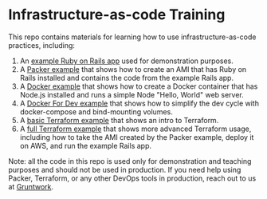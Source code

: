 # Infrastructure-as-code Training

This repo contains materials for learning how to use infrastructure-as-code practices, including:

1. An [example Ruby on Rails app](/example-rails-app) used for demonstration purposes.
1. A [Packer example](/packer-example) that shows how to create an AMI that has Ruby on Rails installed and contains
   the code from the example Rails app.
1. A [Docker example](/docker-example) that shows how to create a Docker container that has Node.js installed and
   runs a simple Node "Hello, World" web server.
1. A [Docker For Dev example](/docker-for-dev-example) that shows how to simplify the dev cycle with docker-compose
   and bind-mounting volumes.
1. A [basic Terraform example](/terraform-example-basic) that shows an intro to Terraform.
1. A [full Terraform example](/terraform-example-full) that shows more advanced Terraform usage, including how to take
   the AMI created by the Packer example, deploy it on AWS, and run the example Rails app.

Note: all the code in this repo is used only for demonstration and teaching purposes and should not be used in
production. If you need help using Packer, Terraform, or any other DevOps tools in production, reach out to us at
[Gruntwork](http://www.gruntwork.io/).
